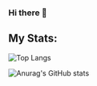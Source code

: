 ### Hi there 👋

<h2>My Stats:</h2>

![Top Langs](https://github-readme-stats.vercel.app/api/top-langs/?username=kelseykazoo&layout=compact&theme=radical)

![Anurag's GitHub stats](https://github-readme-stats.vercel.app/api?username=kelseykazoo&show_icons=true&theme=radical)
